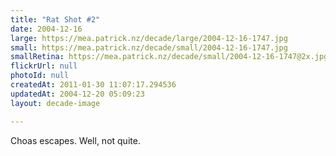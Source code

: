 ```yaml
---
title: "Rat Shot #2"
date: 2004-12-16
large: https://mea.patrick.nz/decade/large/2004-12-16-1747.jpg
small: https://mea.patrick.nz/decade/small/2004-12-16-1747.jpg
smallRetina: https://mea.patrick.nz/decade/small/2004-12-16-1747@2x.jpg
flickrUrl: null
photoId: null
createdAt: 2011-01-30 11:07:17.294536
updatedAt: 2004-12-20 05:09:23
layout: decade-image

---
```

Choas escapes. Well, not quite.
